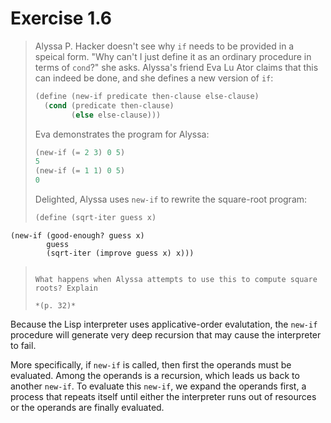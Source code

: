 # Exercise 1.6

> Alyssa P. Hacker doesn't see why `if` needs to be provided in a speical form. "Why can't I just define it as an ordinary procedure in terms of `cond`?" she asks. Alyssa's friend Eva Lu Ator claims that this can indeed be done, and she defines a new version of `if`:
>
> ```scheme
> (define (new-if predicate then-clause else-clause)
>   (cond (predicate then-clause)
>         (else else-clause)))
> ```
>
> Eva demonstrates the program for Alyssa:
>
> ```scheme
> (new-if (= 2 3) 0 5)
> 5
> (new-if (= 1 1) 0 5)
> 0
> ```
>
> Delighted, Alyssa uses `new-if` to rewrite the square-root program:
>
> ```scheme
> (define (sqrt-iter guess x)
    (new-if (good-enough? guess x)
            guess
            (sqrt-iter (improve guess x) x)))
> ```
>
> What happens when Alyssa attempts to use this to compute square roots? Explain
>
> *(p. 32)*

Because the Lisp interpreter uses applicative-order evalutation, the `new-if` procedure will generate very deep recursion that may cause the interpreter to fail.

More specifically, if `new-if` is called, then first the operands must be evaluated. Among the operands is a recursion, which leads us back to another `new-if`. To evaluate this `new-if`, we expand the operands first, a process that repeats itself until either the interpreter runs out of resources or the operands are finally evaluated.
